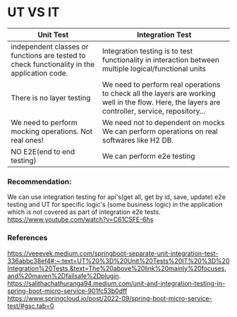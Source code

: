 # UT VS IT
| Unit Test  | Integration Test |
| ------------- | ------------- |
| independent classes or functions are tested to check functionality in the application code. | Integration testing is to test functionality in interaction between multiple logical/functional units |
| There is no layer testing  | We need to perform real operations to check all the layers are working well in the flow. Here, the layers are controller, service, repository…  |
| We need to perform mocking operations. Not real ones!  | We need not to dependent on mocks We can perform operations on real softwares like H2 DB. |
| NO E2E(end to end testing) | We can perform e2e testing |


### Recommendation: 
We can use integration testing for api's(get all, get by id, save, update) e2e testing and UT for specific logic's (some business logic) in the application which is not covered as part of integration e2e tests.  
https://www.youtube.com/watch?v=C61C5FE-6hs  


### References 
https://veeevek.medium.com/springboot-separate-unit-integration-test-336abbc38ef4#:~:text=UT%20%3D%20Unit%20Tests%20IT%20%3D%20Integration%20Tests.&text=The%20above%20link%20mainly%20focuses,and%20maven%2Dfailsafe%2Dplugin.  
https://salithachathuranga94.medium.com/unit-and-integration-testing-in-spring-boot-micro-service-901fc53b0dff  
https://www.springcloud.io/post/2022-09/spring-boot-micro-service-test/#gsc.tab=0  
